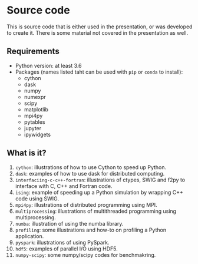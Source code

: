 # Source code

This is source code that is either used in the presentation, or was developed
to create it.  There is some material not covered in the presentation as well.

## Requirements

* Python version: at least 3.6
* Packages (names listed taht can be used with `pip` or `conda` to install):
  * cython
  * dask
  * numpy
  * numexpr
  * scipy
  * matplotlib
  * mpi4py
  * pytables
  * jupyter
  * ipywidgets


## What is it?

1. `cython`: illustrations of how to use Cython to speed up Python.
1. `dask`: examples of how to use dask for distributed computing.
1. `interfaciing-c-c++-fortran`: illustrations of ctypes, SWIG and
   f2py to interface with C, C++ and Fortran code.
1. `ising`: example of speeding up a Python simulation by wrapping
   C++ code using SWIG.
1. `mpi4py`: illustrations of distributed programming using MPI.
1. `multiprocessing`: illustrations of multithreaded programming
   using multiprocessing.
1. `numba`: illustration of using the numba library.
1. `profiling`: some illustrations and how-to on profiling a Python
   application.
1. `pyspark`: illustrations of using PySpark.
1. `hdf5`: examples of parallel I/O using HDF5.
1. `numpy-scipy`: some numpy/scipy codes for benchmakring.
